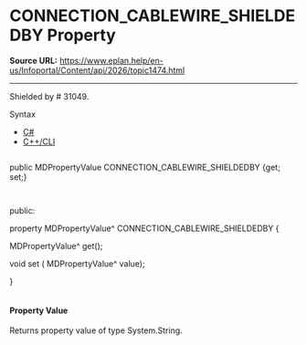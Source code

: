 # CONNECTION_CABLEWIRE_SHIELDEDBY Property

**Source URL:** https://www.eplan.help/en-us/Infoportal/Content/api/2026/topic1474.html

---

Shielded by # 31049.

Syntax

- [C#](#i-syntax-CS)
- [C++/CLI](#i-syntax-CPP2005)

```
```
public MDPropertyValue CONNECTION_CABLEWIRE_SHIELDEDBY {get; set;}
```
```

```
```
public:

property MDPropertyValue^ CONNECTION_CABLEWIRE_SHIELDEDBY {

   MDPropertyValue^ get();

   void set (    MDPropertyValue^ value);

}
```
```

#### Property Value

Returns property value of type System.String.
